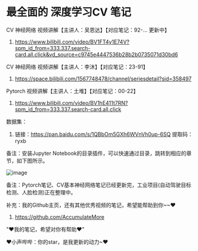 # 最全面的 深度学习CV 笔记

CV 神经网络 视频讲解【主讲人：吴恩达】【对应笔记：92-... 更新中】

1. https://www.bilibili.com/video/BV1FT4y1E74V?spm_id_from=333.337.search-card.all.click&vd_source=c9745e4447536b28b2b0735071d30bd6

CV 神经网络 视频讲解【主讲人：李沐】【对应笔记：23-91】

1. https://space.bilibili.com/1567748478/channel/seriesdetail?sid=358497

Pytorch 视频讲解【主讲人：土堆】【对应笔记：00-22】 

1. https://www.bilibili.com/video/BV1hE411t7RN?spm_id_from=333.337.search-card.all.click

数据集：

1. 链接：https://pan.baidu.com/s/1QBbOm5GXh6WVnVh0up-6SQ  提取码：ryxb 

备注：安装Jupyter Notebook的目录插件，可以快速通过目录，跳转到相应的章节，如下图所示。

![image](https://user-images.githubusercontent.com/60348867/183287904-f6e274e2-59bd-42c9-9b56-7de6d7776538.png)

备注：Pytorch笔记、CV基本神经网络笔记已经更新完，工业项目(自动驾驶目标检测、人脸检测)正在整理中。

补充：我的Github主页，还有其他优秀视频的笔记，希望能帮助到你~~♥

1. https://github.com/AccumulateMore

"♥我的笔记，希望对你有帮助♥"

♥小声哔哔：你的star，是我更新的动力~♥
